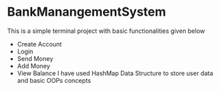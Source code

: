 # BankManangementSystem
This is a simple terminal project with basic functionalities given below
- Create Account
- Login
- Send Money
- Add Money
- View Balance
I have used HashMap Data Structure to store user data and basic OOPs concepts
